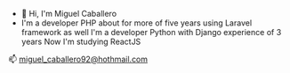 <!---- 👋 Hi, I’m @mcaballero92
- 👀 I’m interested in ...
- 🌱 I’m currently learning ...
- 💞️ I’m looking to collaborate on ...
- 📫 How to reach me ...


mcaballero92/mcaballero92 is a ✨ special ✨ repository because its `README.md` (this file) appears on your GitHub profile.
You can click the Preview link to take a look at your changes.
--->
- 👋 Hi, I'm Miguel Caballero 
- I'm a developer PHP about for more of five years using Laravel framework as well I'm a developer Python with Django experience of 3 years 
Now I'm studying ReactJS 

📫 miguel_caballero92@hothmail.com
